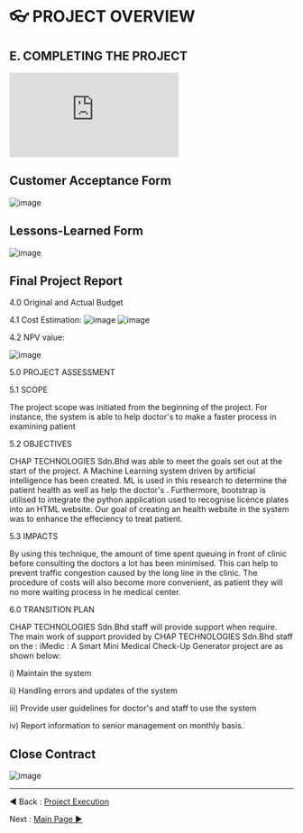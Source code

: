 # 👓 PROJECT OVERVIEW
## E. COMPLETING THE PROJECT
![whole file in pdf](https://github.com/rootReb0rn/iMedic/blob/cdaf59ae51a1b5abf19cde2bb1c97d9bbfce2d96/Documentation/closing.pdf)

## Customer Acceptance Form
![image](https://github.com/rootReb0rn/iMedic/blob/ec50bdc8158c66b015e75c27bdb200abcd5d20c3/Documentation/11.PNG)
## Lessons-Learned Form
![image](https://github.com/rootReb0rn/iMedic/blob/ec50bdc8158c66b015e75c27bdb200abcd5d20c3/Documentation/2222.PNG)

## Final Project Report
4.0 Original and Actual Budget

  4.1 Cost Estimation:
![image](https://github.com/rootReb0rn/iMedic/blob/1bbc4a807da9c15c35eb34f19701ccd3d03e52e0/Documentation/44444.PNG)
![image](https://github.com/rootReb0rn/iMedic/blob/aa52a1876f8cdec1135636977f10b519662b0f12/Documentation/55555.PNG)



  4.2 NPV value:
  
  ![image](https://github.com/rootReb0rn/iMedic/blob/f89e5cae36084cd94e6dd8864dc7077ca75f02ff/Documentation/6666.PNG)
  
5.0 PROJECT ASSESSMENT

5.1 SCOPE

The project scope was initiated from the beginning of the project. For instance, the system is able to help doctor's to make a faster process in examining patient


5.2 OBJECTIVES

CHAP TECHNOLOGIES Sdn.Bhd was able to meet the goals set out at the start of the project. A Machine Learning system driven by artificial intelligence has been created. ML is used in this research to determine the patient health as well as help the doctor's . Furthermore, bootstrap is utilised to integrate the python application used to recognise licence plates into an HTML website. Our goal of creating an health website in the system was to enhance the effeciency to treat patient.

5.3 IMPACTS

By using this technique, the amount of time spent queuing in front of clinic before consulting the doctors a lot has been minimised. This can help to prevent traffic congestion caused by the long line in the clinic. The procedure of costs will also become more convenient, as patient they will no more waiting process in he medical center.

6.0 TRANSITION PLAN

CHAP TECHNOLOGIES Sdn.Bhd staff will provide support when require. The main work of support provided by CHAP TECHNOLOGIES Sdn.Bhd staff on the :   iMedic : A Smart Mini Medical Check-Up Generator project are as shown below:

i) Maintain the system

ii) Handling errors and updates of the system

iii) Provide user guidelines for doctor's and staff to use the system

iv) Report information to senior management on monthly basis.


## Close Contract
![image](https://github.com/rootReb0rn/iMedic/blob/ec50bdc8158c66b015e75c27bdb200abcd5d20c3/Documentation/3333.PNG)


















---
◀ Back : [Project Execution](D-PROJECT_EXECUTION.md)  

Next : [Main Page ▶](../README.md)

